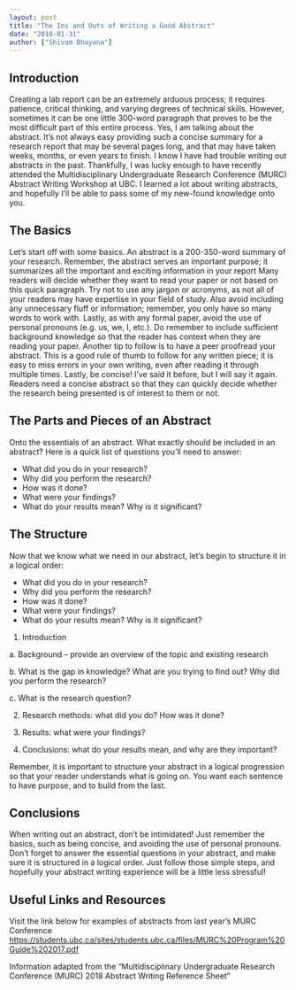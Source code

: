 ```yaml
---
layout: post
title: "The Ins and Outs of Writing a Good Abstract"
date: "2018-01-31"
author: ["Shivam Bhayana"]
---
```


## Introduction

Creating a lab report can be an extremely arduous process; it requires patience, critical thinking, and varying degrees of technical skills. However, sometimes it can be one little 300-word paragraph that proves to be the most difficult part of this entire process. Yes, I am talking about the abstract. 
It’s not always easy providing such a concise summary for a research report that may be several pages long, and that may have taken weeks, months, or even years to finish. I know I have had trouble writing out abstracts in the past. Thankfully, I was lucky enough to have recently attended the Multidisciplinary Undergraduate Research Conference (MURC) Abstract Writing Workshop at UBC. 
I learned a lot about writing abstracts, and hopefully I’ll be able to pass some of my new-found knowledge onto you. 

## The Basics

Let’s start off with some basics. An abstract is a 200-350-word summary of your research. Remember, the abstract serves an important purpose; it summarizes all the important and exciting information in your report Many readers will decide whether they want to read your paper or not based on this quick paragraph. Try not to use any jargon or acronyms, as not all of your readers may have expertise in your field of study. 
Also avoid including any unnecessary fluff or information; remember, you only have so many words to work with. Lastly, as with any formal paper, avoid the use of personal pronouns (e.g. us, we, I, etc.). Do remember to include sufficient background knowledge so that the reader has context when they are reading your paper. Another tip to follow is to have a peer proofread your abstract. 
This is a good rule of thumb to follow for any written piece; it is easy to miss errors in your own writing, even after reading it through multiple times. Lastly, be concise! I’ve said it before, but I will say it again.
Readers need a concise abstract so that they can quickly decide whether the research being presented is of interest to them or not. 

## The Parts and Pieces of an Abstract 

Onto the essentials of an abstract. What exactly should be included in an abstract? 
Here is a quick list of questions you’ll need to answer:

- What did you do in your research?
- Why did you perform the research?
- How was it done?
- What were your findings?
- What do your results mean? Why is it significant?

 ## The Structure

Now that we know what we need in our abstract, let’s begin to structure it in a logical order:

- What did you do in your research?
- Why did you perform the research?
- How was it done?
- What were your findings?
- What do your results mean? Why is it significant?

1)	Introduction

  a.	Background – provide an overview of the topic and existing research
  
  b.	What is the gap in knowledge? What are you trying to find out? Why did you perform the research?
  
  c.	What is the research question?

2)	Research methods: what did you do? How was it done?

3)	Results: what were your findings?

4)	Conclusions: what do your results mean, and why are they important? 

Remember, it is important to structure your abstract in a logical progression so that your reader understands what is going on. 
You want each sentence to have purpose, and to build from the last. 

## Conclusions

When writing out an abstract, don’t be intimidated! Just remember the basics, such as being concise, and avoiding the use of personal pronouns. Don’t forget to answer the essential questions in your abstract, and make sure it is structured in a logical order. 
Just follow those simple steps, and hopefully your abstract writing experience will be a little less stressful!

## Useful Links and Resources

Visit the link below for examples of abstracts from last year’s MURC Conference   https://students.ubc.ca/sites/students.ubc.ca/files/MURC%20Program%20Guide%202017.pdf 

Information adapted from the “Multidisciplinary Undergraduate Research Conference (MURC) 2018 Abstract Writing Reference Sheet” 
      

